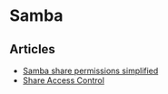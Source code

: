 # Samba

## Articles
* [Samba share permissions simplified](https://www.cyberciti.biz/tips/how-do-i-set-permissions-to-samba-shares.html)
* [Share Access Control](https://ubuntu.com/server/docs/samba-share-access-control)
